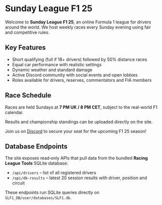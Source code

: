 # Sunday League F1 25

Welcome to **Sunday League F1 25**, an online Formula 1 league for drivers around the world. We host weekly races every Sunday evening using fair and competitive rules.

## Key Features

- Short qualifying (full if 18+ drivers) followed by 50% distance races
- Equal car performance with realistic settings
- Dynamic weather and standard damage
- Active Discord community with social events and open lobbies
- Roles available for drivers, reserves, commentators and FIA members

## Race Schedule

Races are held Sundays at **7 PM UK / 8 PM CET**, subject to the real-world F1 calendar.

Results and championship standings can be uploaded directly on the site.

Join us on [Discord](https://discord.gg/EqrUdXfbHU) to secure your seat for the upcoming F1 25 season!

## Database Endpoints

The site exposes read‑only APIs that pull data from the bundled **Racing League Tools** SQLite database:

- `/api/drivers` – list of all registered drivers
- `/api/db-results` – latest 20 session results with driver, position and circuit

These endpoints run SQLite queries directly on `SLF1_DB/user/databases/SLF1.db`.
